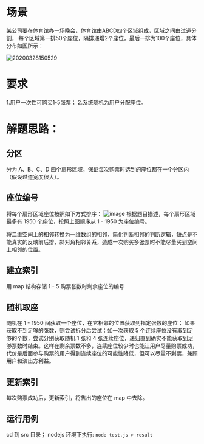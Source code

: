 # 场景
某公司要在体育馆办一场晚会，体育馆由ABCD四个区域组成，区域之间由过道分割，
每个区域第一排50个座位，隔排递增2个座位，最后一排为100个座位，具体分布如图所示：

![20200328150529](https://user-images.githubusercontent.com/7600149/78033251-b9580c80-7398-11ea-8d46-867d2387b870.jpg)

# 要求
1.用户一次性可购买1-5张票；
2.系统随机为用户分配座位。

# 解题思路：
## 分区
分为 A、B、C、D 四个扇形区域，保证每次购票时选到的座位都在一个分区内（假设过道宽度很大）。

## 座位编号
将每个扇形区域座位按照如下方式排序：
![image](https://user-images.githubusercontent.com/7600149/78037658-6b460780-739e-11ea-91a7-e31b2ede1083.png)
根据题目描述，每个扇形区域最多有 1950 个座位，按照上图顺序从 1 - 1950 为座位编号。

将二维空间上的相邻转换为一维数组的相邻，简化判断相邻的判断逻辑，缺点是不能真实的反映前后排、斜对角相邻关系，造成一次购买多张票时不能尽量买到空间上相邻的位置。

## 建立索引
用 map 结构存储 1 - 5 购票张数时剩余座位的编号

## 随机取座
随机在 1 - 1950 间获取一个座位，在它相邻的位置获取到指定张数的座位；
如果获取不到足够的张数，则尝试拆分后尝试：如一次获取 5 个连续座位没有取到足够的个数，尝试分别获取随机 1 张和 4 张连续座位，递归直到确实不能获取到足够票数时结束。这样在剩余票数不多，连续座位较少时也能让用户尽量购票成功，代价是后面参与购票的用户得到连续座位的可能性降低，但可以尽量不剩票，兼顾用户和演出方利益。

## 更新索引
每次购票成功后，更新索引，将售出的座位在 map 中去除。

## 运行用例
cd 到 src 目录；
nodejs 环境下执行: `node test.js > result`
